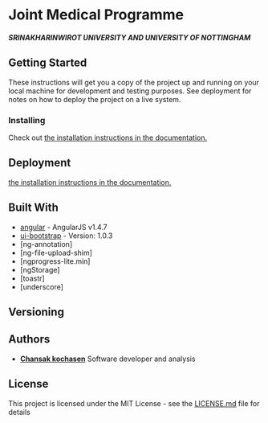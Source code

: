 # Joint Medical Programme 
##### SRINAKHARINWIROT UNIVERSITY AND UNIVERSITY OF NOTTINGHAM

## Getting Started

These instructions will get you a copy of the project up and running on your local machine for development and testing purposes. See deployment for notes on how to deploy the project on a live system.

### Installing

Check out 
[the installation instructions in the documentation.](https://github.com/chansak/swu/edit/master/docs/install.md)

## Deployment

[the installation instructions in the documentation.](https://github.com/chansak/swu/edit/master/docs/deployment.md)

## Built With

* [angular](http://angularjs.org) - AngularJS v1.4.7
* [ui-bootstrap](http://angular-ui.github.io/bootstrap/) - Version: 1.0.3
* [ng-annotation]
* [ng-file-upload-shim]
* [ngprogress-lite.min]
* [ngStorage]
* [toastr]
* [underscore]

## Versioning

## Authors
 
* **[Chansak kochasen](https://github.com/chansak)** Software developer and analysis

## License

This project is licensed under the MIT License - see the [LICENSE.md](LICENSE.md) file for details
